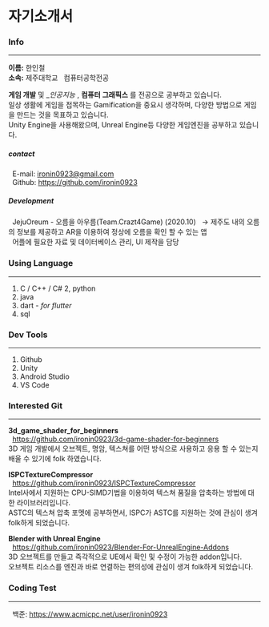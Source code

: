 # 자기소개서

### Info
---

 __이름:__ 한인철  
 __소속:__ 제주대학교 &nbsp; 컴퓨터공학전공

 __게임 개발__ 및 __인공지능_ , __컴퓨터 그래픽스__ 를 전공으로 공부하고 있습니다.  
 일상 생활에 게임을 접목하는 Gamification을 중요시 생각하며, 다양한 방법으로 게임을 만드는 것을 목표하고 있습니다.  
 Unity Engine을 사용해왔으며, Unreal Engine등 다양한 게임엔진을 공부하고 있습니다.  

 ##### contact
 &nbsp; E-mail: ironin0923@gmail.com  
 &nbsp; Github: https://github.com/ironin0923

 ##### Development
 &nbsp; JejuOreum - 오름을 아우름(Team.Crazt4Game) (2020.10)
 &nbsp; → 제주도 내의 오름의 정보를 제공하고 AR을 이용하여 정상에 오름을 확인 할 수 있는 앱  
 &nbsp;   어플에 필요한 자료 및 데이터베이스 관리, UI 제작을 담당

### Using Language
---

1. C / C++ / C#
2, python
3. java
4. dart - _for flutter_
5. sql

### Dev Tools
---
1. Github
2. Unity
3. Android Studio
4. VS Code

### Interested Git
---

**3d_game_shader_for_beginners**  
 &nbsp; <https://github.com/ironin0923/3d-game-shader-for-beginners>  
 3D 게임 개발에서 오브젝트, 명암, 텍스쳐를 어떤 방식으로 사용하고 응용 할 수 있는지 배울 수 있기에 folk 하였습니다.

**ISPCTextureCompressor**  
 &nbsp; <https://github.com/ironin0923/ISPCTextureCompressor>  
 Intel사에서 지원하는 CPU-SIMD기법을 이용하여 텍스쳐 품질을 압축하는 방법에 대한 라이브러리입니다.  
 ASTC의 텍스쳐 압축 포멧에 공부하면서, ISPC가 ASTC를 지원하는 것에 관심이 생겨 folk하게 되었습니다.

**Blender with Unreal Engine**  
 &nbsp; <https://github.com/ironin0923/Blender-For-UnrealEngine-Addons>  
 3D 오브젝트를 만들고 즉각적으로 UE에서 확인 및 수정이 가능한 addon입니다.  
 오브젝트 리소스를 엔진과 바로 연결하는 편의성에 관심이 생겨 folk하게 되었습니다.

### Coding Test
---
&nbsp; 백준: <https://www.acmicpc.net/user/ironin0923>
